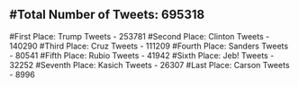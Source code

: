 #Total Number of Tweets: 695318 
---
#First Place: Trump Tweets - 253781
#Second Place: Clinton Tweets - 140290
#Third Place: Cruz Tweets - 111209
#Fourth Place: Sanders Tweets - 80541
#Fifth Place: Rubio Tweets - 41942
#Sixth Place: Jeb! Tweets - 32252
#Seventh Place: Kasich Tweets - 26307
#Last Place: Carson Tweets - 8996
